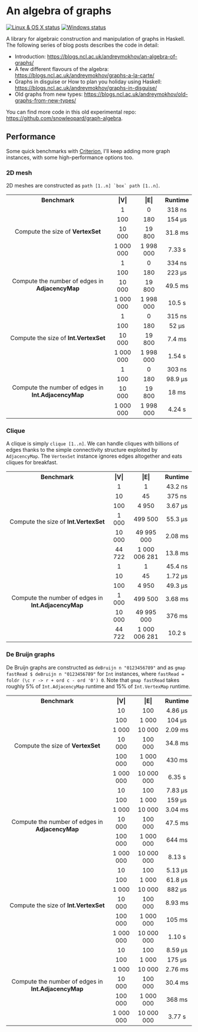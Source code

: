 # An algebra of graphs

[![Linux & OS X status](https://img.shields.io/travis/snowleopard/alga/master.svg?label=Linux%20%26%20OS%20X)](https://travis-ci.org/snowleopard/alga) [![Windows status](https://img.shields.io/appveyor/ci/snowleopard/alga/master.svg?label=Windows)](https://ci.appveyor.com/project/snowleopard/alga)

A library for algebraic construction and manipulation of graphs in Haskell. The following series of blog posts
describes the code in detail:
* Introduction: https://blogs.ncl.ac.uk/andreymokhov/an-algebra-of-graphs/
* A few different flavours of the algebra: https://blogs.ncl.ac.uk/andreymokhov/graphs-a-la-carte/
* Graphs in disguise or How to plan you holiday using Haskell: https://blogs.ncl.ac.uk/andreymokhov/graphs-in-disguise/
* Old graphs from new types: https://blogs.ncl.ac.uk/andreymokhov/old-graphs-from-new-types/

You can find more code in this old experimental repo: https://github.com/snowleopard/graph-algebra.

## Performance

Some quick benchmarks with [Criterion](http://www.serpentine.com/criterion/tutorial.html),
I'll keep adding more graph instances, with some high-performance options too.

### 2D mesh

2D meshes are constructed as ``path [1..n] `box` path [1..n]``.

<table>
  <tr>
    <th>Benchmark</th>
    <th>|V|</th>
    <th>|E|</th>
    <th>Runtime</th>
  </tr>
  <tr align="center">
    <td rowspan="4">Compute the size of <strong>VertexSet</strong></td>
    <td>1</td>
    <td>0</td>
    <td>318 ns</td>
  </tr>
  <tr align="center">
    <td>100</td>
    <td>180</td>
    <td>154 μs</td>
  </tr>
  <tr align="center">
    <td>10 000</td>
    <td>19 800</td>
    <td>31.8 ms</td>
  </tr>
  <tr align="center">
    <td>1 000 000</td>
    <td>1 998 000</td>
    <td>7.33 s</td>
  </tr>
  <tr align="center">
    <td rowspan="4">Compute the number of edges in <strong>AdjacencyMap</strong></td>
    <td>1</td>
    <td>0</td>
    <td>334 ns</td>
  </tr>
  <tr align="center">
    <td>100</td>
    <td>180</td>
    <td>223 μs</td>
  </tr>
  <tr align="center">
    <td>10 000</td>
    <td>19 800</td>
    <td>49.5 ms</td>
  </tr>
  <tr align="center">
    <td>1 000 000</td>
    <td>1 998 000</td>
    <td>10.5 s</td>
  </tr>
  <tr align="center">
    <td rowspan="4">Compute the size of <strong>Int.VertexSet</strong></td>
    <td>1</td>
    <td>0</td>
    <td>315 ns</td>
  </tr>
  <tr align="center">
    <td>100</td>
    <td>180</td>
    <td>52 μs</td>
  </tr>
  <tr align="center">
    <td>10 000</td>
    <td>19 800</td>
    <td>7.4 ms</td>
  </tr>
  <tr align="center">
    <td>1 000 000</td>
    <td>1 998 000</td>
    <td>1.54 s</td>
  </tr>
  <tr align="center">
    <td rowspan="4">Compute the number of edges in <strong>Int.AdjacencyMap</strong></td>
    <td>1</td>
    <td>0</td>
    <td>303 ns</td>
  </tr>
  <tr align="center">
    <td>100</td>
    <td>180</td>
    <td>98.9 μs</td>
  </tr>
  <tr align="center">
    <td>10 000</td>
    <td>19 800</td>
    <td>18 ms</td>
  </tr>
  <tr align="center">
    <td>1 000 000</td>
    <td>1 998 000</td>
    <td>4.24 s</td>
  </tr>
</table>

### Clique

A clique is simply ``clique [1..n]``. We can handle cliques with billions of edges thanks to the
simple connectivity structure exploited by `AdjacencyMap`. The `VertexSet` instance ignores edges
altogether and eats cliques for breakfast.

<table>
  <tr>
    <th>Benchmark</th>
    <th>|V|</th>
    <th>|E|</th>
    <th>Runtime</th>
  </tr>
  <tr align="center">
    <td rowspan="6">Compute the size of <strong>Int.VertexSet</strong></td>
    <td>1</td>
    <td>1</td>
    <td>43.2 ns</td>
  </tr>
  <tr align="center">
    <td>10</td>
    <td>45</td>
    <td>375 ns</td>
  </tr>
  <tr align="center">
    <td>100</td>
    <td>4 950</td>
    <td>3.67 μs</td>
  </tr>
  <tr align="center">
    <td>1 000</td>
    <td>499 500</td>
    <td>55.3 μs</td>
  </tr>
  <tr align="center">
    <td>10 000</td>
    <td>49 995 000</td>
    <td>2.08 ms</td>
  </tr>
  <tr align="center">
    <td>44 722</td>
    <td>1 000 006 281</td>
    <td>13.8 ms</td>
  </tr>    
  <tr align="center">
    <td rowspan="6">Compute the number of edges in <strong>Int.AdjacencyMap</strong></td>
    <td>1</td>
    <td>1</td>
    <td>45.4 ns</td>
  </tr>
  <tr align="center">
    <td>10</td>
    <td>45</td>
    <td>1.72 μs</td>
  </tr>
  <tr align="center">
    <td>100</td>
    <td>4 950</td>
    <td>49.3 μs</td>
  </tr>
  <tr align="center">
    <td>1 000</td>
    <td>499 500</td>
    <td>3.68 ms</td>
  </tr>
  <tr align="center">
    <td>10 000</td>
    <td>49 995 000</td>
    <td>376 ms</td>
  </tr>
  <tr align="center">
    <td>44 722</td>
    <td>1 000 006 281</td>
    <td>10.2 s</td>
  </tr> 
</table>

### De Bruijn graphs

De Bruijn graphs are constructed as `deBruijn n "0123456789"`
and as `gmap fastRead $ deBruijn n "0123456789"` for `Int` instances,
where `fastRead = foldr (\c r -> r + ord c - ord '0') 0`. Note that
`gmap fastRead` takes roughly 5% of `Int.AdjacencyMap` runtime and
15% of `Int.VertexMap` runtime.

<table>
  <tr>
    <th>Benchmark</th>
    <th>|V|</th>
    <th>|E|</th>
    <th>Runtime</th>
  </tr>
  <tr align="center">
    <td rowspan="6">Compute the size of <strong>VertexSet</strong></td>
    <td>10</td>
    <td>100</td>
    <td>4.86 μs</td>
  </tr>
  <tr align="center">
    <td>100</td>
    <td>1 000</td>
    <td>104 μs</td>
  </tr>
  <tr align="center">
    <td>1 000</td>
    <td>10 000</td>
    <td>2.09 ms</td>
  </tr>
  <tr align="center">
    <td>10 000</td>
    <td>100 000</td>
    <td>34.8 ms</td>
  </tr>
  <tr align="center">
    <td>100 000</td>
    <td>1 000 000</td>
    <td>430 ms</td>
  </tr>
  <tr align="center">
    <td>1 000 000</td>
    <td>10 000 000</td>
    <td>6.35 s</td>
  </tr>  
  <tr align="center">
    <td rowspan="6">Compute the number of edges in <strong>AdjacencyMap</strong></td>
    <td>10</td>
    <td>100</td>
    <td>7.83 μs</td>
  </tr>
  <tr align="center">
    <td>100</td>
    <td>1 000</td>
    <td>159 μs</td>
  </tr>
  <tr align="center">
    <td>1 000</td>
    <td>10 000</td>
    <td>3.04 ms</td>
  </tr>
  <tr align="center">
    <td>10 000</td>
    <td>100 000</td>
    <td>47.5 ms</td>
  </tr>
  <tr align="center">
    <td>100 000</td>
    <td>1 000 000</td>
    <td>644 ms</td>
  </tr>
  <tr align="center">
    <td>1 000 000</td>
    <td>10 000 000</td>
    <td>8.13 s</td>
  </tr>
  <tr align="center">
    <td rowspan="6">Compute the size of <strong>Int.VertexSet</strong></td>
    <td>10</td>
    <td>100</td>
    <td>5.13 μs</td>
  </tr>
  <tr align="center">
    <td>100</td>
    <td>1 000</td>
    <td>61.8 μs</td>
  </tr>
  <tr align="center">
    <td>1 000</td>
    <td>10 000</td>
    <td>882 μs</td>
  </tr>
  <tr align="center">
    <td>10 000</td>
    <td>100 000</td>
    <td>8.93 ms</td>
  </tr>
  <tr align="center">
    <td>100 000</td>
    <td>1 000 000</td>
    <td>105 ms</td>
  </tr>
  <tr align="center">
    <td>1 000 000</td>
    <td>10 000 000</td>
    <td>1.10 s</td>
  </tr>
  <tr align="center">
    <td rowspan="6">Compute the number of edges in <strong>Int.AdjacencyMap</strong></td>
    <td>10</td>
    <td>100</td>
    <td>8.59 μs</td>
  </tr>
  <tr align="center">
    <td>100</td>
    <td>1 000</td>
    <td>175 μs</td>
  </tr>
  <tr align="center">
    <td>1 000</td>
    <td>10 000</td>
    <td>2.76 ms</td>
  </tr>
  <tr align="center">
    <td>10 000</td>
    <td>100 000</td>
    <td>30.4 ms</td>
  </tr>
  <tr align="center">
    <td>100 000</td>
    <td>1 000 000</td>
    <td>368 ms</td>
  </tr>
  <tr align="center">
    <td>1 000 000</td>
    <td>10 000 000</td>
    <td>3.77 s</td>
  </tr>
</table>
